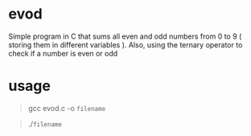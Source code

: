 # evod

Simple program in C that sums all even and odd numbers from 0 to 9 ( storing them in different variables ). 
Also, using the ternary operator to check if a number is even or odd

# usage
> gcc evod.c -o `filename`

> ./`filename`
